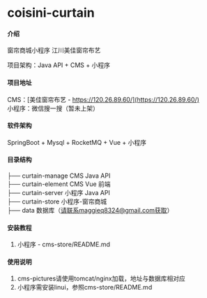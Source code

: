 # coisini-curtain

#### 介绍

窗帘商城小程序
江川美佳窗帘布艺

项目架构：Java API + CMS + 小程序

#### 项目地址
CMS：[美佳窗帘布艺 - https://120.26.89.60/](https://120.26.89.60/)
<br>
小程序：微信搜一搜（暂未上架）


#### 软件架构

SpringBoot + Mysql + RocketMQ + Vue + 小程序


#### 目录结构

├── curtain-manage   CMS Java API
<br>
├── curtain-element   CMS Vue 前端
<br>
├── curtain-server      小程序 Java API
<br>
├── curtain-store        小程序-窗帘商城
<br>
├── data          数据库（请联系maggieq8324@gmail.com获取）


#### 安装教程

1.  小程序 -  cms-store/README.md

#### 使用说明

1.  cms-pictures请使用tomcat/nginx加载，地址与数据库相对应
2.  小程序需安装linui，参照cms-store/README.md 

